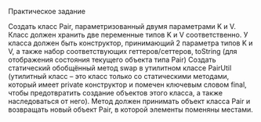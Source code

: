 Практическое задание

Создать класс Pair, параметризованный двумя
параметрами K и V. Класс должен хранить две
переменные типов K и V соответственно. У
класса должен быть конструктор,
принимающий 2 параметра типов K и V, а
также набор соответствующих
геттеров/сеттеров, toString (для отображения состояния текущего объекта типа Pair)
Создать статический обобщённый метод swap
в утилитном классе PairUtil (утилитный класс – это класс только
со статическими методами, который имеет private конструктор и помечен ключевым словом final,
чтобы предотвратить создание объектов этого класса, а также наследоваться от него). Метод должен
принимать объект класса Pair и возвращать
новый объект Pair, в которой элементы поменяны местами.
